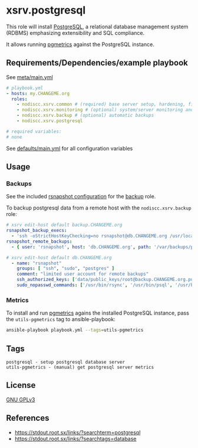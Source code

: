 # xsrv.postgresql

This role will install [PostgreSQL](https://en.wikipedia.org/wiki/PostgreSQL), a relational database management system (RDBMS) emphasizing extensibility and SQL compliance.

It allows running [pgmetrics](https://pgmetrics.io/) against the PostgreSQL instance.


## Requirements/Dependencies/example playbook

See [meta/main.yml](meta/main.yml)

```yaml
# playbook.yml
- hosts: my.CHANGEME.org
  roles:
    - nodiscc.xsrv.common # (required) base server setup, hardening, firewall, bruteforce prevention
    - nodiscc.xsrv.monitoring # (optional) system/server monitoring and health checks
    - nodiscc.xsrv.backup # (optional) automatic backups
    - nodiscc.xsrv.postgresql

# required variables:
# none
```

See [defaults/main.yml](defaults/main.yml) for all configuration variables


## Usage

### Backups

See the included [rsnapshot configuration](templates/etc_rsnapshot.d_postgresql.conf.j2) for the [backup](../backup/README.md) role.

To backup postgresql data from a remote host with the `nodiscc.xsrv.backup` role:

```yaml
# xsrv edit-host default backup.CHANGEME.org
rsnapshot_backup_execs:
  - 'ssh -oStrictHostKeyChecking=no rsnapshot@db.CHANGEME.org /usr/local/bin/postgres-dump-all-databases.sh'
rsnapshot_remote_backups:
  - { user: 'rsnapshot', host: 'db.CHANGEME.org', path: '/var/backups/postgresql' }
```
```yaml
# xsrv edit-host default db.CHANGEME.org
  - name: "rsnapshot"
    groups: [ "ssh", "sudo", "postgres" ]
    comment: "limited user account for remote backups"
    ssh_authorized_keys: ['data/public_keys/root@backup.CHANGEME.org.pub']
    sudo_nopasswd_commands: ['/usr/bin/rsync', '/usr/bin/psql', '/usr/bin/pg_dump', '/usr/bin/pg_dumpall' ]
```

### Metrics

To install and run [pgmetrics](https://pgmetrics.io/) agains the installed PostgreSQL instance, pass the `utils-pgmetrics` tag to ansible-playbook:

```bash
ansible-playbook playbook.yml --tags=utils-pgmetrics
```


## Tags

<!--BEGIN TAGS LIST-->
```
postgresql - setup postgresql database server
utils-pgmetrics - (manual) get postgresql server metrics
```
<!--END TAGS LIST-->


## License

[GNU GPLv3](../../LICENSE)


## References

- https://stdout.root.sx/links/?searchterm=postgresql
- https://stdout.root.sx/links/?searchtags=database
